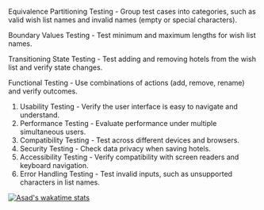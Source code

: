 Equivalence Partitioning Testing - Group test cases into categories, such as valid wish list names and invalid names (empty or special characters).

Boundary Values Testing - Test minimum and maximum lengths for wish list names.

Transitioning State Testing - Test adding and removing hotels from the wish list and verify state changes.

Functional Testing - Use combinations of actions (add, remove, rename) and verify outcomes.


1. Usability Testing - Verify the user interface is easy to navigate and understand.
2. Performance Testing - Evaluate performance under multiple simultaneous users.
3. Compatibility Testing - Test across different devices and browsers.
4. Security Testing - Check data privacy when saving hotels.
5. Accessibility Testing - Verify compatibility with screen readers and keyboard navigation.
6. Error Handling Testing - Test invalid inputs, such as unsupported characters in list names.

[![Asad's wakatime stats](https://github-readme-stats.vercel.app/api/wakatime?username=Composera&layout=compact&langs_count=6)](https://github.com/emplov/github-readme-stats)
